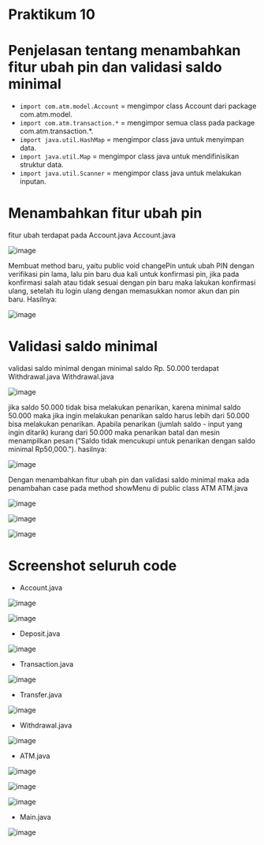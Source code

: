 
# Praktikum 10 


# Penjelasan tentang menambahkan fitur ubah pin dan validasi saldo minimal  


- `import com.atm.model.Account` = mengimpor class Account dari package com.atm.model.
- `import com.atm.transaction.*` = mengimpor semua class pada package com.atm.transaction.*.
- `import java.util.HashMap` = mengimpor class java untuk menyimpan data.
- `import java.util.Map` = mengimpor class java untuk mendifinisikan struktur data. 
- `import java.util.Scanner` = mengimpor class java untuk melakukan inputan.

# Menambahkan fitur ubah pin
fitur ubah terdapat pada Account.java
Account.java

![image](https://github.com/user-attachments/assets/c08222ec-c0fe-4465-b7d9-cb1ecd0b7d46)

Membuat method baru, yaitu public void changePin untuk ubah PIN dengan verifikasi pin lama, lalu pin baru dua kali untuk konfirmasi pin, 
jika pada konfirmasi salah atau tidak sesuai dengan pin baru maka lakukan konfirmasi ulang, setelah itu login ulang dengan memasukkan nomor akun dan pin baru.
Hasilnya:

![image](https://github.com/user-attachments/assets/6de2203d-4a4d-4ada-8020-a9a68cf38ca1)

# Validasi saldo minimal
validasi saldo minimal dengan minimal saldo Rp. 50.000 terdapat Withdrawal.java
Withdrawal.java

![image](https://github.com/user-attachments/assets/4686fb78-ae9b-4866-a2e2-c5d224d25007)

jika saldo 50.000 tidak bisa melakukan penarikan, karena minimal saldo 50.000 maka jika ingin melakukan penarikan saldo 
harus lebih dari 50.000 bisa melakukan penarikan. Apabila penarikan (jumlah saldo - input yang ingin ditarik) kurang dari 50.000
maka penarikan batal dan mesin menampilkan pesan ("Saldo tidak mencukupi untuk penarikan dengan saldo minimal Rp50,000.").
hasilnya: 

![image](https://github.com/user-attachments/assets/354e699f-7e40-4e92-94e5-c5d0a98de7ae)

Dengan menambahkan fitur ubah pin dan validasi saldo minimal maka ada penambahan case pada method showMenu di public class ATM
ATM.java

![image](https://github.com/user-attachments/assets/2b4f6c2f-3777-4635-9350-b01152de39ff)

![image](https://github.com/user-attachments/assets/04c59d3e-a5fb-4e44-8ec2-344d5baac538)

![image](https://github.com/user-attachments/assets/bd5af902-5e25-48f7-87dc-96ff452c3d47)


# Screenshot seluruh code
- Account.java

![image](https://github.com/user-attachments/assets/8bea0060-8a1d-4a56-ae8e-d83823e7e60a)

![image](https://github.com/user-attachments/assets/c08222ec-c0fe-4465-b7d9-cb1ecd0b7d46)


- Deposit.java

![image](https://github.com/user-attachments/assets/9806f984-260f-4184-b6b8-678766e4b554)


- Transaction.java

![image](https://github.com/user-attachments/assets/f1fe0272-09f5-4ea2-b00a-b841f208c6f8)



- Transfer.java

![image](https://github.com/user-attachments/assets/f86a89ec-d9ad-4879-a708-fe91079994a0)


- Withdrawal.java

![image](https://github.com/user-attachments/assets/12e49834-9c3f-4be8-aebb-a4b81acefd00)


- ATM.java

![image](https://github.com/user-attachments/assets/2b4f6c2f-3777-4635-9350-b01152de39ff)

![image](https://github.com/user-attachments/assets/04c59d3e-a5fb-4e44-8ec2-344d5baac538)

![image](https://github.com/user-attachments/assets/bd5af902-5e25-48f7-87dc-96ff452c3d47)


- Main.java

![image](https://github.com/user-attachments/assets/8fb46003-3b89-4537-a5fe-e3520a8f614e)
